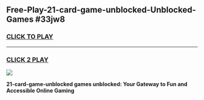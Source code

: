 
## Free-Play-21-card-game-unblocked-Unblocked-Games #33jw8
<h3>
<a href="https://news.freeplayer.one?title=21-card-game-unblocked&ref=8M">CLICK TO PLAY</a></h3>
<hr>

<h3>
<a href="https://news.freeplayer.one?title=21-card-game-unblocked&ref=8M">CLICK 2 PLAY</a>
  
</h3>

<a href="https://news.freeplayer.one?title=21-card-game-unblocked&ref=8M"><img src="https://clearcache.store/games.png"></a>


**21-card-game-unblocked games unblocked: Your Gateway to Fun and Accessible Online Gaming**
